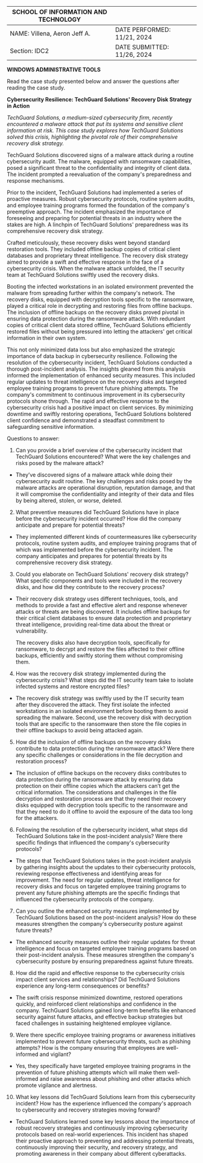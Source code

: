 

|  SCHOOL OF INFORMATION AND TECHNOLOGY |  |  |
| ----- | :---- | :---: |
| NAME: Villena, Aeron Jeff A. | DATE PERFORMED: 11/21, 2024 |   |
| Section: IDC2 | DATE SUBMITTED: 11/26, 2024 |  |

**WINDOWS ADMINISTRATIVE TOOLS**

Read the case study presented below and answer the questions after reading the case study.

**Cybersecurity Resilience: TechGuard Solutions' Recovery Disk Strategy in Action**

*TechGuard Solutions, a medium-sized cybersecurity firm, recently encountered a malware attack that put its systems and sensitive client information at risk. This case study explores how TechGuard Solutions solved this crisis, highlighting the pivotal role of their comprehensive recovery disk strategy.*

TechGuard Solutions discovered signs of a malware attack during a routine cybersecurity audit. The malware, equipped with ransomware capabilities, posed a significant threat to the confidentiality and integrity of client data. The incident prompted a reevaluation of the company's preparedness and response mechanisms. 

Prior to the incident, TechGuard Solutions had implemented a series of proactive measures. Robust cybersecurity protocols, routine system audits, and employee training programs formed the foundation of the company's preemptive approach. The incident emphasized the importance of foreseeing and preparing for potential threats in an industry where the stakes are high. A linchpin of TechGuard Solutions' preparedness was its comprehensive recovery disk strategy. 

Crafted meticulously, these recovery disks went beyond standard restoration tools. They included offline backup copies of critical client databases and proprietary threat intelligence. The recovery disk strategy aimed to provide a swift and effective response in the face of a cybersecurity crisis. When the malware attack unfolded, the IT security team at TechGuard Solutions swiftly used the recovery disks. 

Booting the infected workstations in an isolated environment prevented the malware from spreading further within the company's network. The recovery disks, equipped with decryption tools specific to the ransomware, played a critical role in decrypting and restoring files from offline backups. The inclusion of offline backups on the recovery disks proved pivotal in ensuring data protection during the ransomware attack. With redundant copies of critical client data stored offline, TechGuard Solutions efficiently restored files without being pressured into letting the attackers' get critical information in their own system. 

This not only minimized data loss but also emphasized the strategic importance of data backup in cybersecurity resilience. Following the resolution of the cybersecurity incident, TechGuard Solutions conducted a thorough post-incident analysis. The insights gleaned from this analysis informed the implementation of enhanced security measures. This included regular updates to threat intelligence on the recovery disks and targeted employee training programs to prevent future phishing attempts. The company's commitment to continuous improvement in its cybersecurity protocols shone through. The rapid and effective response to the cybersecurity crisis had a positive impact on client services. By minimizing downtime and swiftly restoring operations, TechGuard Solutions bolstered client confidence and demonstrated a steadfast commitment to safeguarding sensitive information.

Questions to answer:

1. Can you provide a brief overview of the cybersecurity incident that TechGuard Solutions encountered? What were the key challenges and risks posed by the malware attack?

- They’ve discovered signs of a malware attack while doing their cybersecurity audit routine. The key challenges and risks posed by the malware attacks are operational disruption, reputation damage, and that it will compromise the confidentiality and integrity of their data and files by being altered, stolen, or worse, deleted. 

2. What preventive measures did TechGuard Solutions have in place before the cybersecurity incident occurred? How did the company anticipate and prepare for potential threats?

- They implemented different kinds of countermeasures like cybersecurity protocols, routine system audits, and employee training programs that of which was implemented before the cybersecurity incident. The company anticipates and prepares for potential threats by its comprehensive recovery disk strategy. 

3. Could you elaborate on TechGuard Solutions' recovery disk strategy? What specific components and tools were included in the recovery disks, and how did they contribute to the recovery process?

- Their recovery disk strategy uses different techniques, tools, and methods to provide a fast and effective alert and response whenever attacks or threats are being discovered. It includes offline backups for their critical client databases to ensure data protection and proprietary threat intelligence, providing real-time data about the threat or vulnerability.  

  The recovery disks also have decryption tools, specifically for ransomware, to decrypt and restore the files affected to their offline backups, efficiently and swiftly storing them without compromising them. 

4. How was the recovery disk strategy implemented during the cybersecurity crisis? What steps did the IT security team take to isolate infected systems and restore encrypted files?

- The recovery disk strategy was swiftly used by the IT security team after they discovered the attack. They first isolate the infected workstations in an isolated environment before booting them to avoid spreading the malware. Second, use the recovery disk with decryption tools that are specific to the ransomware then store the file copies in their offline backups to avoid being attacked again.

5. How did the inclusion of offline backups on the recovery disks contribute to data protection during the ransomware attack? Were there any specific challenges or considerations in the file decryption and restoration process?

- The inclusion of offline backups on the recovery disks contributes to data protection during the ransomware attack by ensuring data protection on their offline copies which the attackers can’t get the critical information. The considerations and challenges in the file decryption and restoration process are that they need their recovery disks equipped with decryption tools specific to the ransomware and that they need to do it offline to avoid the exposure of the data too long for the attackers.

6. Following the resolution of the cybersecurity incident, what steps did TechGuard Solutions take in the post-incident analysis? Were there specific findings that influenced the company's cybersecurity protocols?

- The steps that TechGuard Solutions takes in the post-incident analysis by gathering insights about the updates to their cybersecurity protocols, reviewing response effectiveness and identifying areas for improvement. The need for regular updates, threat intelligence for recovery disks and focus on targeted employee training programs to prevent any future phishing attempts are the specific findings that influenced the cybersecurity protocols of the company.

7. Can you outline the enhanced security measures implemented by TechGuard Solutions based on the post-incident analysis? How do these measures strengthen the company's cybersecurity posture against future threats?

- The enhanced security measures outline their regular updates for threat intelligence and focus on targeted employee training programs based on their post-incident analysis. These measures strengthen the company's cybersecurity posture by ensuring preparedness against future threats.

8. How did the rapid and effective response to the cybersecurity crisis impact client services and relationships? Did TechGuard Solutions experience any long-term consequences or benefits?

- The swift crisis response minimized downtime, restored operations quickly, and reinforced client relationships and confidence in the company. TechGuard Solutions gained long-term benefits like enhanced security against future attacks, and effective backup strategies but faced challenges in sustaining heightened employee vigilance.

9. Were there specific employee training programs or awareness initiatives implemented to prevent future cybersecurity threats, such as phishing attempts? How is the company ensuring that employees are well-informed and vigilant?

- Yes, they specifically have targeted employee training programs in the prevention of future phishing attempts which will make them well-informed and raise awareness about phishing and other attacks which promote vigilance and alertness.

10. What key lessons did TechGuard Solutions learn from this cybersecurity incident? How has the experience influenced the company's approach to cybersecurity and recovery strategies moving forward?

- TechGuard Solutions learned some key lessons about the importance of robust recovery strategies and continuously improving cybersecurity protocols based on real-world experiences. This incident has shaped their proactive approach to preventing and addressing potential threats, continuously improving their security, and recovery strategy, and promoting awareness in their company about different cyberattacks.

